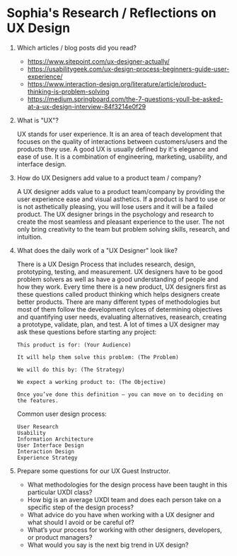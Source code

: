 # Sophia's Research / Reflections on UX Design


1. Which articles / blog posts did you read?

    - https://www.sitepoint.com/ux-designer-actually/
    - https://usabilitygeek.com/ux-design-process-beginners-guide-user-experience/
    - https://www.interaction-design.org/literature/article/product-thinking-is-problem-solving
    - https://medium.springboard.com/the-7-questions-youll-be-asked-at-a-ux-design-interview-84f3214e0f29

2. What is "UX"?

    UX stands for user experience. It is an area of teach development that focuses on the quality of interactions between customers/users and the products they use. A good UX is usually defined by it's elegance and ease of use. It is a combination of engineering, marketing, usability, and interface design.

3. How do UX Designers add value to a product team / company?
    
    A UX designer adds value to a product team/company by providing the user experience ease and visual asthetics. If a product is hard to use or is not asthetically pleasing, you will lose users and it will be a failed product. The UX designer brings in the psychology and research to create the most seamless and pleasant experience to the user.  The not only bring creativity to the team but problem solving skills, research, and intuition. 

4. What does the daily work of a "UX Designer" look like?

    There is a UX Design Process that includes research, design, prototyping, testing, and measurement. UX designers have to be good problem solvers as well as have a good understanding of people and how they work. Every time there is a new product, UX designers first as these questions called product thinking which helps designers create better products. There are many different types of methodologies but most of them follow the development cylces of determining objectives and quantifying user needs, evaluating alternatives, reasearch, creating a prototype, validate, plan, and test. A lot of times a UX designer may ask these questions before starting any project: 

    ```
    This product is for: (Your Audience)

    It will help them solve this problem: (The Problem)

    We will do this by: (The Strategy)

    We expect a working product to: (The Objective)

    Once you’ve done this definition – you can move on to deciding on the features.
    ```

    Common user design process: 
    ```
    User Research
    Usability
    Information Architecture
    User Interface Design
    Interaction Design
    Experience Strategy
    ```

2. Prepare some questions for our UX Guest Instructor.

    - What methodologies for the design process have been taught in this particular UXDI class?
    - How big is an average UXDI team and does each person take on a specific step of the design process?
    - What advice do you have when working with a UX designer and what should I avoid or be careful of?
    - What’s your process for working with other designers, developers, or product managers?
    - What would you say is the next big trend in UX design?
